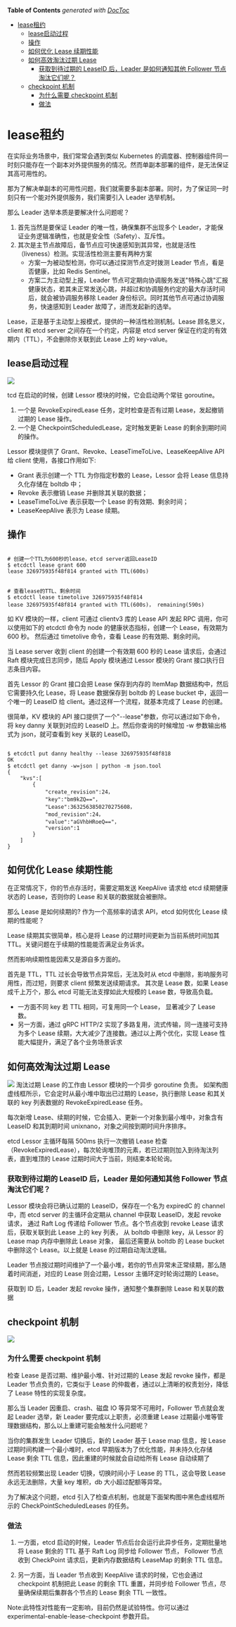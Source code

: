 <!-- START doctoc generated TOC please keep comment here to allow auto update -->
<!-- DON'T EDIT THIS SECTION, INSTEAD RE-RUN doctoc TO UPDATE -->
**Table of Contents**  *generated with [DocToc](https://github.com/thlorenz/doctoc)*

- [lease租约](#lease%E7%A7%9F%E7%BA%A6)
  - [lease启动过程](#lease%E5%90%AF%E5%8A%A8%E8%BF%87%E7%A8%8B)
  - [操作](#%E6%93%8D%E4%BD%9C)
  - [如何优化 Lease 续期性能](#%E5%A6%82%E4%BD%95%E4%BC%98%E5%8C%96-lease-%E7%BB%AD%E6%9C%9F%E6%80%A7%E8%83%BD)
  - [如何高效淘汰过期 Lease](#%E5%A6%82%E4%BD%95%E9%AB%98%E6%95%88%E6%B7%98%E6%B1%B0%E8%BF%87%E6%9C%9F-lease)
    - [获取到待过期的 LeaseID 后，Leader 是如何通知其他 Follower 节点淘汰它们呢？](#%E8%8E%B7%E5%8F%96%E5%88%B0%E5%BE%85%E8%BF%87%E6%9C%9F%E7%9A%84-leaseid-%E5%90%8Eleader-%E6%98%AF%E5%A6%82%E4%BD%95%E9%80%9A%E7%9F%A5%E5%85%B6%E4%BB%96-follower-%E8%8A%82%E7%82%B9%E6%B7%98%E6%B1%B0%E5%AE%83%E4%BB%AC%E5%91%A2)
  - [checkpoint 机制](#checkpoint-%E6%9C%BA%E5%88%B6)
    - [为什么需要 checkpoint 机制](#%E4%B8%BA%E4%BB%80%E4%B9%88%E9%9C%80%E8%A6%81-checkpoint-%E6%9C%BA%E5%88%B6)
    - [做法](#%E5%81%9A%E6%B3%95)

<!-- END doctoc generated TOC please keep comment here to allow auto update -->

# lease租约

在实际业务场景中，我们常常会遇到类似 Kubernetes 的调度器、控制器组件同一时刻只能存在一个副本对外提供服务的情况。然而单副本部署的组件，是无法保证其高可用性的。

那为了解决单副本的可用性问题，我们就需要多副本部署。同时，为了保证同一时刻只有一个能对外提供服务，我们需要引入 Leader 选举机制。

那么 Leader 选举本质是要解决什么问题呢？
1. 首先当然是要保证 Leader 的唯一性，确保集群不出现多个 Leader，才能保证业务逻辑准确性，也就是安全性（Safety）、互斥性。 
2. 其次是主节点故障后，备节点应可快速感知到其异常，也就是活性（liveness）检测。实现活性检测主要有两种方案
    - 方案一为被动型检测，你可以通过探测节点定时拨测 Leader 节点，看是否健康，比如 Redis Sentinel。
    - 方案二为主动型上报，Leader 节点可定期向协调服务发送"特殊心跳"汇报健康状态，若其未正常发送心跳，并超过和协调服务约定的最大存活时间后，就会被协调服务移除 Leader 身份标识。同时其他节点可通过协调服务，快速感知到 Leader 故障了，进而发起新的选举。


Lease，正是基于主动型上报模式，提供的一种活性检测机制。Lease 顾名思义，client 和 etcd server 之间存在一个约定，内容是 etcd server 保证在约定的有效期内（TTL），不会删除你关联到此 Lease 上的 key-value。


## lease启动过程
![](.lease_images/lease_structure.png)

tcd 在启动的时候，创建 Lessor 模块的时候，它会启动两个常驻 goroutine。
1. 一个是 RevokeExpiredLease 任务，定时检查是否有过期 Lease，发起撤销过期的 Lease 操作。
2. 一个是 CheckpointScheduledLease，定时触发更新 Lease 的剩余到期时间的操作。

Lessor 模块提供了 Grant、Revoke、LeaseTimeToLive、LeaseKeepAlive API 给 client 使用，各接口作用如下:
- Grant 表示创建一个 TTL 为你指定秒数的 Lease，Lessor 会将 Lease 信息持久化存储在 boltdb 中；
- Revoke 表示撤销 Lease 并删除其关联的数据；
- LeaseTimeToLive 表示获取一个 Lease 的有效期、剩余时间；
- LeaseKeepAlive 表示为 Lease 续期。


## 操作
```shell

# 创建一个TTL为600秒的lease，etcd server返回LeaseID
$ etcdctl lease grant 600
lease 326975935f48f814 granted with TTL(600s)


# 查看lease的TTL、剩余时间
$ etcdctl lease timetolive 326975935f48f814
lease 326975935f48f814 granted with TTL(600s)， remaining(590s)
```
如 KV 模块的一样，client 可通过 clientv3 库的 Lease API 发起 RPC 调用，你可以使用如下的 etcdctl 命令为 node 的健康状态指标，创建一个 Lease，有效期为 600 秒。
然后通过 timetolive 命令，查看 Lease 的有效期、剩余时间。

当 Lease server 收到 client 的创建一个有效期 600 秒的 Lease 请求后，会通过 Raft 模块完成日志同步，随后 Apply 模块通过 Lessor 模块的 Grant 接口执行日志条目内容。

首先 Lessor 的 Grant 接口会把 Lease 保存到内存的 ItemMap 数据结构中，然后它需要持久化 Lease，将 Lease 数据保存到 boltdb 的 Lease bucket 中，返回一个唯一的 LeaseID 给 client。通过这样一个流程，就基本完成了 Lease 的创建。


很简单，KV 模块的 API 接口提供了一个"--lease"参数，你可以通过如下命令，将 key danny 关联到对应的 LeaseID 上。然后你查询的时候增加 -w 参数输出格式为 json，就可查看到 key 关联的 LeaseID。
```shell

$ etcdctl put danny healthy --lease 326975935f48f818
OK
$ etcdctl get danny -w=json | python -m json.tool
{
    "kvs":[
        {
            "create_revision":24，
            "key":"bm9kZQ=="，
            "Lease":3632563850270275608，
            "mod_revision":24，
            "value":"aGVhbHRoeQ=="，
            "version":1
        }
    ]
}
```

## 如何优化 Lease 续期性能

在正常情况下，你的节点存活时，需要定期发送 KeepAlive 请求给 etcd 续期健康状态的 Lease，否则你的 Lease 和关联的数据就会被删除。

那么 Lease 是如何续期的? 作为一个高频率的请求 API，etcd 如何优化 Lease 续期的性能呢？

Lease 续期其实很简单，核心是将 Lease 的过期时间更新为当前系统时间加其 TTL。关键问题在于续期的性能能否满足业务诉求。

然而影响续期性能因素又是源自多方面的。

首先是 TTL，TTL 过长会导致节点异常后，无法及时从 etcd 中删除，影响服务可用性，而过短，则要求 client 频繁发送续期请求。
其次是 Lease 数，如果 Lease 成千上万个，那么 etcd 可能无法支撑如此大规模的 Lease 数，导致高负载。

- 一方面不同 key 若 TTL 相同，可复用同一个 Lease， 显著减少了 Lease 数。
- 另一方面，通过 gRPC HTTP/2 实现了多路复用，流式传输，同一连接可支持为多个 Lease 续期，大大减少了连接数。通过以上两个优化，实现 Lease 性能大幅提升，满足了各个业务场景诉求


## 如何高效淘汰过期 Lease
![](.lease_images/min_heap.png)
淘汰过期 Lease 的工作由 Lessor 模块的一个异步 goroutine 负责。
如架构图虚线框所示，它会定时从最小堆中取出已过期的 Lease，执行删除 Lease 和其关联的 key 列表数据的 RevokeExpiredLease 任务。

每次新增 Lease、续期的时候，它会插入、更新一个对象到最小堆中，对象含有 LeaseID 和其到期时间 unixnano，对象之间按到期时间升序排序。

etcd Lessor 主循环每隔 500ms 执行一次撤销 Lease 检查（RevokeExpiredLease），每次轮询堆顶的元素，若已过期则加入到待淘汰列表，直到堆顶的 Lease 过期时间大于当前，则结束本轮轮询。


### 获取到待过期的 LeaseID 后，Leader 是如何通知其他 Follower 节点淘汰它们呢？

Lessor 模块会将已确认过期的 LeaseID，保存在一个名为 expiredC 的 channel 中，而 etcd server 的主循环会定期从 channel 中获取 LeaseID，发起 revoke 请求，
通过 Raft Log 传递给 Follower 节点。各个节点收到 revoke Lease 请求后，获取关联到此 Lease 上的 key 列表，
从 boltdb 中删除 key，从 Lessor 的 Lease map 内存中删除此 Lease 对象，
最后还需要从 boltdb 的 Lease bucket 中删除这个 Lease。以上就是 Lease 的过期自动淘汰逻辑。

Leader 节点按过期时间维护了一个最小堆，若你的节点异常未正常续期，那么随着时间消逝，对应的 Lease 则会过期，Lessor 主循环定时轮询过期的 Lease。

获取到 ID 后，Leader 发起 revoke 操作，通知整个集群删除 Lease 和关联的数据


## checkpoint 机制
![](.lease_images/checkpoint.png)
### 为什么需要 checkpoint 机制

检查 Lease 是否过期、维护最小堆、针对过期的 Lease 发起 revoke 操作，都是 Leader 节点负责的，它类似于 Lease 的仲裁者，通过以上清晰的权责划分，降低了 Lease 特性的实现复杂度。

那么当 Leader 因重启、crash、磁盘 IO 等异常不可用时，Follower 节点就会发起 Leader 选举，新 Leader 要完成以上职责，必须重建 Lease 过期最小堆等管理数据结构，那么以上重建可能会触发什么问题呢？

当你的集群发生 Leader 切换后，新的 Leader 基于 Lease map 信息，按 Lease 过期时间构建一个最小堆时，etcd 早期版本为了优化性能，并未持久化存储 Lease 剩余 TTL 信息，因此重建的时候就会自动给所有 Lease 自动续期了

然而若较频繁出现 Leader 切换，切换时间小于 Lease 的 TTL，这会导致 Lease 永远无法删除，大量 key 堆积，db 大小超过配额等异常。

为了解决这个问题，etcd 引入了检查点机制，也就是下面架构图中黑色虚线框所示的 CheckPointScheduledLeases 的任务。

### 做法
1. 一方面，etcd 启动的时候，Leader 节点后台会运行此异步任务，定期批量地将 Lease 剩余的 TTL 基于 Raft Log 同步给 Follower 节点，
   Follower 节点收到 CheckPoint 请求后，更新内存数据结构 LeaseMap 的剩余 TTL 信息。
   
2. 另一方面，当 Leader 节点收到 KeepAlive 请求的时候，它也会通过 checkpoint 机制把此 Lease 的剩余 TTL 重置，并同步给 Follower 节点，尽量确保续期后集群各个节点的 Lease 剩余 TTL 一致性。

Note:此特性对性能有一定影响，目前仍然是试验特性。你可以通过 experimental-enable-lease-checkpoint 参数开启。